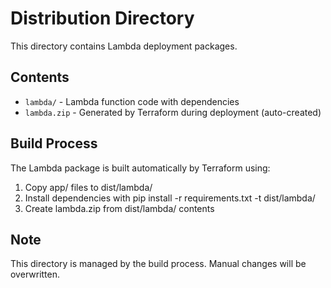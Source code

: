 # Distribution Directory

This directory contains Lambda deployment packages.

## Contents
- `lambda/` - Lambda function code with dependencies
- `lambda.zip` - Generated by Terraform during deployment (auto-created)

## Build Process
The Lambda package is built automatically by Terraform using:
1. Copy app/ files to dist/lambda/
2. Install dependencies with pip install -r requirements.txt -t dist/lambda/
3. Create lambda.zip from dist/lambda/ contents

## Note
This directory is managed by the build process. Manual changes will be overwritten.